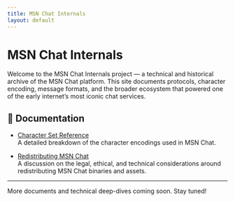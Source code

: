 ```yaml
---
title: MSN Chat Internals
layout: default
---
```


# MSN Chat Internals

Welcome to the MSN Chat Internals project — a technical and historical archive of the MSN Chat platform. This site documents protocols, character encoding, message formats, and the broader ecosystem that powered one of the early internet’s most iconic chat services.

## 📄 Documentation

- [Character Set Reference](charset-reference.md)  
  A detailed breakdown of the character encodings used in MSN Chat.

- [Redistributing MSN Chat](redistributing-msnchat.md)  
  A discussion on the legal, ethical, and technical considerations around redistributing MSN Chat binaries and assets.

---

More documents and technical deep-dives coming soon. Stay tuned!